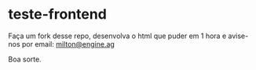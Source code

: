 # teste-frontend

Faça um fork desse repo, desenvolva o html que puder em 1 hora e avise-nos por email: milton@engine.ag

Boa sorte.
